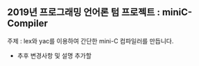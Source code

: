 ## 2019년 프로그래밍 언어론 텀 프로젝트 : miniC-Compiler

주제 : lex와 yac를 이용하여 간단한 mini-C 컴파일러를 만듭니다.

+ 추후 변경사항 및 설명 추가할 
